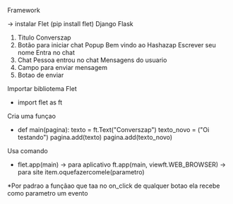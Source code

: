 Framework

-> instalar Flet (pip install flet)
Django
Flask

1) Titulo Converszap
2) Botão para iniciar chat
	Popup
		Bem vindo ao Hashazap
		Escrever seu nome
		Entra no chat
3) Chat
	Pessoa entrou no chat
	Mensagens do usuario
4) Campo para enviar mensagem
5) Botao de enviar

Importar bibliotema Flet
 - import flet as ft

Cria uma funçao
 - def main(pagina):
	texto = ft.Text("Converszap")
	texto_novo = ("Oi testando")
	pagina.add(texto)
	pagina.add(texto_novo)

Usa comando 
- flet.app(main) -> para aplicativo
ft.app(main, viewft.WEB_BROWSER) -> para site
item.oquefazercomele(parametro)

*Por padrao a funçãao que taa no on_click de qualquer botao ela recebe como parametro um evento
